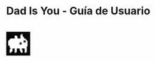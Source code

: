 # Dad Is You - Guía de Usuario

# ![alt text](https://github.com/dam-dad/DadIsYou/blob/master/src/main/resources/imagenes/otros/favicon.png "Logo Dad Is You")

